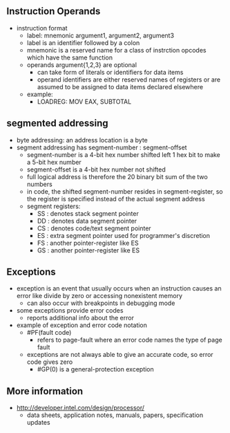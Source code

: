 Instruction Operands
---
- instruction format
	- label: mnemonic argument1, argument2, argument3
	- label is an identifier followed by a colon
	- mnemonic is a reserved name for a class of instrction opcodes which have the same function
	- operands argument{1,2,3} are optional
		- can take form of literals or identifiers for data items
		- operand identifiers are either reserved names of registers or are assumed to be assigned to data items declared elsewhere
	- example: 
		- LOADREG: MOV EAX, SUBTOTAL 

segmented addressing
---
- byte addressing: an address location is a byte
- segment addressing has segment-number : segment-offset
	- segment-number is a 4-bit hex number shifted left 1 hex bit to make a 5-bit hex number
	- segment-offset is a 4-bit hex number not shifted
	- full logical address is therefore the 20 binary bit sum of the two numbers
	- in code, the shifted segment-number resides in segment-register, so the register is specified instead of the actual segment address
	- segment registers:
		- SS : denotes stack segment pointer
		- DD : denotes data segment pointer
		- CS : denotes code/text segment pointer
		- ES : extra segment pointer used for programmer's discretion
		- FS : another pointer-register like ES
		- GS : another pointer-register like ES

Exceptions
---
- exception is an event that usually occurs when an instruction causes an error like divide by zero or accessing nonexistent memory
	- can also occur with breakpoints in debugging mode
- some exceptions provide error codes
	- reports additional info about the error
- example of exception and error code notation
	- #PF(fault code)
		- refers to page-fault where an error code names the type of page fault
	- exceptions are not always able to give an accurate code, so error code gives zero
		- #GP(0) is a general-protection exception

More information
---
- http://developer.intel.com/design/processor/
	- data sheets, application notes, manuals, papers, specification updates



